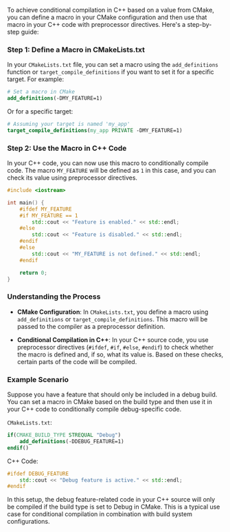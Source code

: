 To achieve conditional compilation in C++ based on a value from CMake, you can define a macro in your CMake configuration and then use that macro in your C++ code with preprocessor directives. Here's a step-by-step guide:

### Step 1: Define a Macro in CMakeLists.txt

In your `CMakeLists.txt` file, you can set a macro using the `add_definitions` function or `target_compile_definitions` if you want to set it for a specific target. For example:

```cmake
# Set a macro in CMake
add_definitions(-DMY_FEATURE=1)
```

Or for a specific target:

```cmake
# Assuming your target is named 'my_app'
target_compile_definitions(my_app PRIVATE -DMY_FEATURE=1)
```

### Step 2: Use the Macro in C++ Code

In your C++ code, you can now use this macro to conditionally compile code. The macro `MY_FEATURE` will be defined as `1` in this case, and you can check its value using preprocessor directives.

```cpp
#include <iostream>

int main() {
    #ifdef MY_FEATURE
    #if MY_FEATURE == 1
        std::cout << "Feature is enabled." << std::endl;
    #else
        std::cout << "Feature is disabled." << std::endl;
    #endif
    #else
        std::cout << "MY_FEATURE is not defined." << std::endl;
    #endif

    return 0;
}
```

### Understanding the Process

- **CMake Configuration**: In `CMakeLists.txt`, you define a macro using `add_definitions` or `target_compile_definitions`. This macro will be passed to the compiler as a preprocessor definition.
  
- **Conditional Compilation in C++**: In your C++ source code, you use preprocessor directives (`#ifdef`, `#if`, `#else`, `#endif`) to check whether the macro is defined and, if so, what its value is. Based on these checks, certain parts of the code will be compiled.

### Example Scenario

Suppose you have a feature that should only be included in a debug build. You can set a macro in CMake based on the build type and then use it in your C++ code to conditionally compile debug-specific code.

`CMakeLists.txt`:
```cmake
if(CMAKE_BUILD_TYPE STREQUAL "Debug")
    add_definitions(-DDEBUG_FEATURE=1)
endif()
```

C++ Code:
```cpp
#ifdef DEBUG_FEATURE
    std::cout << "Debug feature is active." << std::endl;
#endif
```

In this setup, the debug feature-related code in your C++ source will only be compiled if the build type is set to Debug in CMake. This is a typical use case for conditional compilation in combination with build system configurations.
